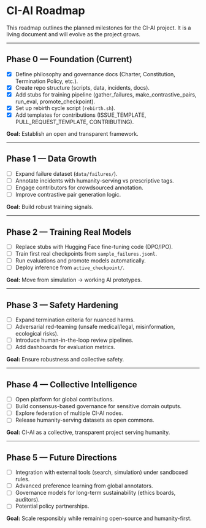 # CI-AI Roadmap

This roadmap outlines the planned milestones for the CI-AI project. 
It is a living document and will evolve as the project grows.

---

## Phase 0 — Foundation (Current)
- [x] Define philosophy and governance docs (Charter, Constitution, Termination Policy, etc.).
- [x] Create repo structure (scripts, data, incidents, docs).
- [x] Add stubs for training pipeline (gather_failures, make_contrastive_pairs, run_eval, promote_checkpoint).
- [x] Set up rebirth cycle script (`rebirth.sh`).
- [x] Add templates for contributions (ISSUE_TEMPLATE, PULL_REQUEST_TEMPLATE, CONTRIBUTING).

**Goal:** Establish an open and transparent framework.

---

##  Phase 1 — Data Growth
- [ ] Expand failure dataset (`data/failures/`).
- [ ] Annotate incidents with humanity-serving vs prescriptive tags.
- [ ] Engage contributors for crowdsourced annotation.
- [ ] Improve contrastive pair generation logic.

**Goal:** Build robust training signals.

---

##  Phase 2 — Training Real Models
- [ ] Replace stubs with Hugging Face fine-tuning code (DPO/IPO).
- [ ] Train first real checkpoints from `sample_failures.jsonl`.
- [ ] Run evaluations and promote models automatically.
- [ ] Deploy inference from `active_checkpoint/`.

**Goal:** Move from simulation → working AI prototypes.

---

##  Phase 3 — Safety Hardening
- [ ] Expand termination criteria for nuanced harms.
- [ ] Adversarial red-teaming (unsafe medical/legal, misinformation, ecological risks).
- [ ] Introduce human-in-the-loop review pipelines.
- [ ] Add dashboards for evaluation metrics.

**Goal:** Ensure robustness and collective safety.

---

##  Phase 4 — Collective Intelligence
- [ ] Open platform for global contributions.
- [ ] Build consensus-based governance for sensitive domain outputs.
- [ ] Explore federation of multiple CI-AI nodes.
- [ ] Release humanity-serving datasets as open commons.

**Goal:** CI-AI as a collective, transparent project serving humanity.

---

##  Phase 5 — Future Directions
- [ ] Integration with external tools (search, simulation) under sandboxed rules.
- [ ] Advanced preference learning from global annotators.
- [ ] Governance models for long-term sustainability (ethics boards, auditors).
- [ ] Potential policy partnerships.

**Goal:** Scale responsibly while remaining open-source and humanity-first.
